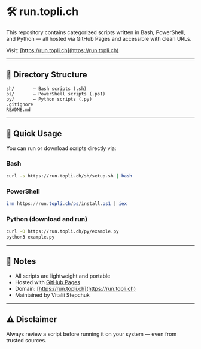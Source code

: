 # 🛠 run.topli.ch

This repository contains categorized scripts written in Bash, PowerShell, and Python — all hosted via GitHub Pages and accessible with clean URLs.

Visit: [https://run.topli.ch](https://run.topli.ch)

---

## 📁 Directory Structure

```
sh/       → Bash scripts (.sh)
ps/       → PowerShell scripts (.ps1)
py/       → Python scripts (.py)
.gitignore
README.md
```

---

## 🚀 Quick Usage

You can run or download scripts directly via:

### Bash

```bash
curl -s https://run.topli.ch/sh/setup.sh | bash
```

### PowerShell

```powershell
irm https://run.topli.ch/ps/install.ps1 | iex
```

### Python (download and run)

```bash
curl -O https://run.topli.ch/py/example.py
python3 example.py
```

---

## 📄 Notes

- All scripts are lightweight and portable
- Hosted with [GitHub Pages](https://pages.github.com)
- Domain: [https://run.topli.ch](https://run.topli.ch)
- Maintained by Vitalii Stepchuk

---

## ⚠️ Disclaimer

Always review a script before running it on your system — even from trusted sources.
